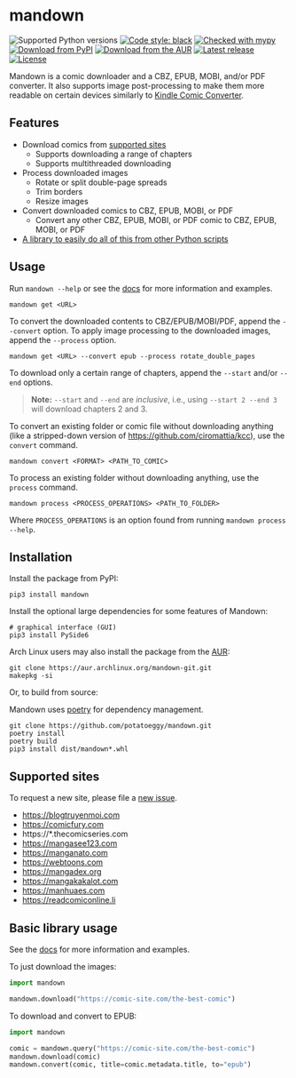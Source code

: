 # mandown

![Supported Python versions](https://img.shields.io/pypi/pyversions/mandown)
[![Code style: black](https://img.shields.io/badge/code%20style-black-000000.svg)](https://github.com/psf/black)
[![Checked with mypy](http://www.mypy-lang.org/static/mypy_badge.svg)](http://mypy-lang.org/)
[![Download from PyPI](https://img.shields.io/pypi/v/mandown)](https://pypi.org/project/mandown)
[![Download from the AUR](https://img.shields.io/aur/version/mandown-git)](https://aur.archlinux.org/packages/mandown-git)
[![Latest release](https://img.shields.io/github/v/release/potatoeggy/mandown?display_name=tag)](https://github.com/potatoeggy/mandown/releases/latest)
[![License](https://img.shields.io/github/license/potatoeggy/mandown)](/LICENSE)

Mandown is a comic downloader and a CBZ, EPUB, MOBI, and/or PDF converter. It also supports image post-processing to make them more readable on certain devices similarly to [Kindle Comic Converter](https://github.com/ciromattia/kcc).

## Features

- Download comics from [supported sites](#supported-sites)
  - Supports downloading a range of chapters
  - Supports multithreaded downloading
- Process downloaded images
  - Rotate or split double-page spreads
  - Trim borders
  - Resize images
- Convert downloaded comics to CBZ, EPUB, MOBI, or PDF
  - Convert any other CBZ, EPUB, MOBI, or PDF comic to CBZ, EPUB, MOBI, or PDF
- [A library to easily do all of this from other Python scripts](#basic-library-usage)

## Usage

Run `mandown --help` or see the [docs](/docs/) for more information and examples.

```
mandown get <URL>
```

To convert the downloaded contents to CBZ/EPUB/MOBI/PDF, append the `--convert` option. To apply image processing to the downloaded images, append the `--process` option.

```
mandown get <URL> --convert epub --process rotate_double_pages
```

To download only a certain range of chapters, append the `--start` and/or `--end` options.

> **Note:** `--start` and `--end` are _inclusive_, i.e., using `--start 2 --end 3` will download chapters 2 and 3.

To convert an existing folder or comic file without downloading anything (like a stripped-down version of <https://github.com/ciromattia/kcc>), use the `convert` command.

```
mandown convert <FORMAT> <PATH_TO_COMIC>
```

To process an existing folder without downloading anything, use the `process` command.

```
mandown process <PROCESS_OPERATIONS> <PATH_TO_FOLDER>
```

Where `PROCESS_OPERATIONS` is an option found from running `mandown process --help`.

## Installation

Install the package from PyPI:

```
pip3 install mandown
```

Install the optional large dependencies for some features of Mandown:

```
# graphical interface (GUI)
pip3 install PySide6
```

Arch Linux users may also install the package from the [AUR](https://aur.archlinux.org/packages/mandown-git):

```
git clone https://aur.archlinux.org/mandown-git.git
makepkg -si
```

Or, to build from source:

Mandown uses [poetry](https://github.com/python-poetry/poetry) for dependency management.

```
git clone https://github.com/potatoeggy/mandown.git
poetry install
poetry build
pip3 install dist/mandown*.whl
```

## Supported sites

To request a new site, please file a [new issue](https://github.com/potatoeggy/mandown/issues/new?title=Source%20request:).

- <https://blogtruyenmoi.com>
- <https://comicfury.com>
- https://*.thecomicseries.com
- <https://mangasee123.com>
- <https://manganato.com>
- <https://webtoons.com>
- <https://mangadex.org>
- <https://mangakakalot.com>
- <https://manhuaes.com>
- <https://readcomiconline.li>

## Basic library usage

See the [docs](/docs/) for more information and examples.

To just download the images:

```python
import mandown

mandown.download("https://comic-site.com/the-best-comic")
```

To download and convert to EPUB:

```python
import mandown

comic = mandown.query("https://comic-site.com/the-best-comic")
mandown.download(comic)
mandown.convert(comic, title=comic.metadata.title, to="epub")
```
